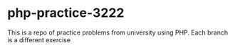 # php-practice-3222
This is a repo of practice problems from university using PHP. Each branch is a different exercise

